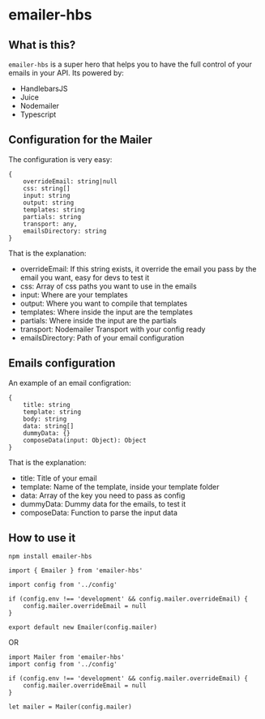 # emailer-hbs

## What is this?

`emailer-hbs` is a super hero that helps you to have the full control of your emails in your API. Its powered by:
- HandlebarsJS
- Juice
- Nodemailer
- Typescript

## Configuration for the Mailer

The configuration is very easy:

```
{
    overrideEmail: string|null
    css: string[]
    input: string
    output: string
    templates: string
    partials: string
    transport: any,
    emailsDirectory: string
}
```

That is the explanation:

- overrideEmail: If this string exists, it override the email you pass by the email you want, easy for devs to test it
- css: Array of css paths you want to use in the emails
- input: Where are your templates
- output: Where you want to compile that templates
- templates: Where inside the input are the templates
- partials: Where inside the input are the partials
- transport: Nodemailer Transport with your config ready
- emailsDirectory: Path of your email configuration

## Emails configuration

An example of an email configration:

```
{
    title: string
    template: string
    body: string
    data: string[]
    dummyData: {}
    composeData(input: Object): Object
}
```

That is the explanation:
- title: Title of your email
- template: Name of the template, inside your template folder
- data: Array of the key you need to pass as config
- dummyData: Dummy data for the emails, to test it
- composeData: Function to parse the input data

## How to use it

```npm install emailer-hbs```

```
import { Emailer } from 'emailer-hbs'

import config from '../config'

if (config.env !== 'development' && config.mailer.overrideEmail) {
    config.mailer.overrideEmail = null
}

export default new Emailer(config.mailer)
```

OR

```
import Mailer from 'emailer-hbs'
import config from '../config'

if (config.env !== 'development' && config.mailer.overrideEmail) {
    config.mailer.overrideEmail = null
}

let mailer = Mailer(config.mailer)
```
